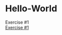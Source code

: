 # Hello-World
Exercise #1<br>
<a href="file:///C:/Users/finle/OneDrive/Desktop/Website%20Dev/Exercise%201.html">Exercise #1<a/>
